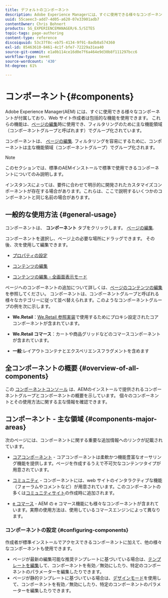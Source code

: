 ```yaml
---
title: デフォルトのコンポーネント
description: Adobe Experience Managerには、すぐに使用できる様々なコンポーネントが付属しており、Web サイト作成者は包括的な機能を使用できます。
uuid: 55caeec3-add7-4d05-a620-07e33901adb7
contentOwner: Chris Bohnert
products: SG_EXPERIENCEMANAGER/6.5/SITES
topic-tags: page-authoring
content-type: reference
discoiquuid: 53c37f8c-eb75-4134-9f91-8adb0a574360
exl-id: 85463610-8461-4c1f-bfe7-72229a31ea40
source-git-commit: e1a0b114ce16d0e7f6a464e9d30b8f111297bcc6
workflow-type: tm+mt
source-wordcount: '430'
ht-degree: 61%

---
```


# コンポーネント{#components}

Adobe Experience Manager(AEM) には、すぐに使用できる様々なコンポーネントが付属しており、Web サイト作成者は包括的な機能を使用できます。 これらの機能は、[ページの編集](/help/sites-authoring/editing-content.md)時に使用でき、フィルタリングのために主な機能領域（コンポーネントグループと呼ばれます）でグループ化されています。

コンポーネントは、 [ページの編集](/help/sites-authoring/editing-content.md). フィルタリングを容易にするために、コンポーネントは主な機能領域（コンポーネントグループ）でグループ化されます。

>[!NOTE]
>
>このセクションでは、標準のAEMインストールで標準で使用できるコンポーネントについてのみ説明します。
>
>インスタンスによっては、要件に合わせて明示的に開発されたカスタマイズコンポーネントが存在する場合があります。これらは、ここで説明するいくつかのコンポーネントと同じ名前の場合があります。

## 一般的な使用方法 {#general-usage}

コンポーネントは、 **コンポーネント** タブをクリックします。 [ページの編集](/help/sites-authoring/editing-content.md).

コンポーネントを選択し、ページ上の必要な場所にドラッグできます。 その後、次を使用して編集できます。

* [プロパティの設定](/help/sites-authoring/editing-page-properties.md)
* [コンテンツの編集](/help/sites-authoring/editing-content.md)

* [コンテンツの編集 - 全画面表示モード](/help/sites-authoring/editing-content.md#edit-content-full-screen-mode)

ページへのコンポーネントの追加について詳しくは、[ページのコンテンツの編集](/help/sites-authoring/editing-content.md)を参照してください。
コンポーネントは、コンポーネントグループと呼ばれる様々なカテゴリーに従って並べ替えられます。このようなコンポーネントグループの例を次に示します。

* **We.Retail**：[We.Retail 参照実装](/help/sites-developing/we-retail.md)で使用するためにプロキシ設定されたコアコンポーネントが含まれています。

* **We.Retail コマース**：カートや商品グリッドなどのコマースコンポーネントが含まれています。

* **一般**:レイアウトコンテナとエクスペリエンスフラグメントを含めます

## 全コンポーネントの概要 {#overview-of-all-components}

この [コンポーネントコンソール](/help/sites-authoring/default-components-console.md) は、AEMのインストールで提供されるコンポーネントグループとコンポーネントの概要を示しています。 個々のコンポーネントとその使用方法に関する主な情報を確認できます。

## コンポーネント - 主な領域 {#components-major-areas}

次のページには、コンポーネントに関する重要な追加情報へのリンクが記載されています。

* [コアコンポーネント](https://experienceleague.adobe.com/docs/experience-manager-core-components/using/introduction.html?lang=ja) - コアコンポーネントは柔軟かつ機能豊富なオーサリング機能を提供します。ページを作成するうえで不可欠なコンテンツタイプが用意されています。

* [コミュニティ](/help/communities/author-communities.md) - コンポーネントには、web サイトのインタラクティブな機能（フォーラムやコメントなど）が用意されています。このコンポーネントの多くは[コミュニティサイト](/help/communities/overview.md)の作成時に追加されます。

* [e コマース](/help/commerce/cif-classic/administering/ecommerce.md) - AEM の e コマース機能にも様々なコンポーネントが含まれています。実際の使用方法は、使用しているコマースエンジンによって異なります。

### コンポーネントの設定 {#configuring-components}

作成者が標準インストールでアクセスできるコンポーネントに加えて、他の様々なコンポーネントも使用できます。

* ページが最新の編集可能な推奨テンプレートに基づいている場合は、[テンプレートを編集](/help/sites-authoring/templates.md)して、コンポーネントを有効／無効にしたり、特定のコンポーネントのパラメーターを編集したりできます。
* ページが静的テンプレートに基づいている場合は、[デザインモード](/help/sites-authoring/default-components-designmode.md#enable-disable-components)を使用して、コンポーネントを有効／無効にしたり、特定のコンポーネントのパラメーターを編集したりできます。
